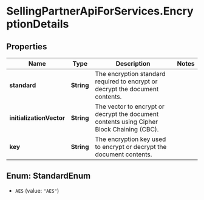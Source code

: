 # SellingPartnerApiForServices.EncryptionDetails

## Properties
Name | Type | Description | Notes
------------ | ------------- | ------------- | -------------
**standard** | **String** | The encryption standard required to encrypt or decrypt the document contents. | 
**initializationVector** | **String** | The vector to encrypt or decrypt the document contents using Cipher Block Chaining (CBC). | 
**key** | **String** | The encryption key used to encrypt or decrypt the document contents. | 


<a name="StandardEnum"></a>
## Enum: StandardEnum


* `AES` (value: `"AES"`)




